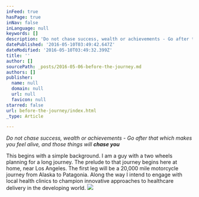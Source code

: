 ```yaml
---
inFeed: true
hasPage: true
inNav: false
inLanguage: null
keywords: []
description: 'Do not chase success, wealth or achievements - Go after that which makes you feel alive, and those things will chase you'
datePublished: '2016-05-10T03:49:42.647Z'
dateModified: '2016-05-10T03:49:32.399Z'
title: ''
author: []
sourcePath: _posts/2016-05-06-before-the-journey.md
authors: []
publisher:
  name: null
  domain: null
  url: null
  favicon: null
starred: false
url: before-the-journey/index.html
_type: Article

---
```

_Do not chase success, wealth or achievements - Go after that which makes you feel alive, and those things will **chase you**_

This begins with a simple background. I am a guy with a two wheels planning for a long journey. The prelude to that journey begins here at home, near Los Angeles. The first leg will be a 20,000 mile motorcycle journey from Alaska to Patagonia. Along the way I intend to engage with local health clinics to champion innovative approaches to healthcare delivery in the developing world. ![](https://the-grid-user-content.s3-us-west-2.amazonaws.com/a5d5b87f-6b1e-4c8a-bfe5-9a963a56cf50.jpg)